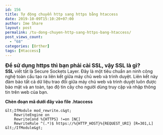 ```yaml
---
id: 156
title: Tự động chuyển http sang https bằng htaccess
date: 2019-10-09T15:10:20+07:00
author: Ime Share
layout: post
permalink: /tu-dong-chuyen-http-sang-https-bang-htaccess/
post_views_count:
  - "68"
categories: [Orther]
tags: [Htaccess]
---
```

**<span style="font-size: 13pt;">Để sử dụng https thì bạn phải cài SSL, vậy SSL là gì?</span>**  
**SSL** viết tắt là Secure Sockets Layer. Đây là một tiêu chuẩn an ninh công nghệ toàn cầu tạo ra liên kết giữa máy chủ web và trình duyệt. Liên kết này đảm bảo tất cả dữ liệu trao đổi giữa máy chủ web và trình duyệt luôn được bảo mật và an toàn, tạo độ tin cây cho người dùng truy cập và nhập thông tin trên web của bạn.

**Chèn đoạn mã dưới đây vào file .htaccess**

```
&lt;IfModule mod_rewrite.c&gt;
	RewriteEngine on
	RewriteCond %{HTTPS} !=on [NC]
	RewriteRule ^(.*)$ https://%{HTTP_HOST}%{REQUEST_URI} [R=301,L]
&lt;/IfModule&gt;
```